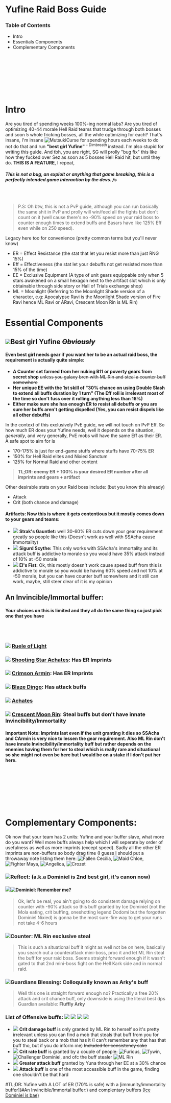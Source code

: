# Yufine Raid Boss Guide

### Table of Contents
- Intro
- Essentials Components
- Complementary Components

<br/><br/>
---
<br/><br/>

# Intro
Are you tired of spending weeks 100%-ing normal labs? Are you tired of optimizing 40-44 morale Hell Raid teams that trudge through both bosses and soon 5 whole fricking bosses, all the while optimizing for each? That's insane, I'm insane ![MutsukiCurse](https://cdn.discordapp.com/attachments/559988477991583747/627001616943546368/MutsukiYou.png) for spending hours each weeks to do not do that and run **"best girl Yufine"** <sup> - Dimbreath </sup> instead. I'm also stupid for writing this guide. And tbh, you are right, SG will prolly "bug fix" this like how they fucked over Sez as soon as 5 bosses Hell Raid hit, but until they do. **THIS IS A FEATURE**, I repeat, 
#### **_This is not a bug, an exploit or anything that game breaking, this is a perfectly intended game interaction by the devs. /s_** 

<br/><br/>

> P.S: Oh btw, this is not a PvP guide, although you can run basically the same shit in PvP and prolly will win/feed all the fights but don't count on it (well cause there's no -90% speed on your raid boss to counter enough times to extend buffs and Basars have like 125% Eff even while on 250 speed). 

Legacy here too for convenience (pretty common terms but you'll never know)
- ER = Effect Resistance (the stat that let you resist more than just RNG 15%)
- Eff = Effectiveness (the stat let your debuffs not get resisted more than 15% of the time)
- EE = Exclusive Equipment (A type of unit gears equippable only when 5 stars awakened on a small hexagon next to the artifact slot which is only obtainable through side story or Hall of Trials exchange shop)
- ML = Moonlight (Referring to the Moonlight Shade version of a character, e.g: Apocalypse Ravi is the Moonlight Shade version of Fire Ravi hence ML Ravi or ARavi, Crescent Moon Rin is ML Rin)

# Essential Components

## ![](https://assets.epicsevendb.com/hero/yufine/small.png)**Best girl Yufine** ~~_Obviously_~~

#### Even best girl needs gear if you want her to be an actual raid boss, the requirement is actually quite simple:
 - **A Counter set farmed from her nuking B11 or poverty gears from secret shop** ~~unless you galaxy bren with ML Rin and steal a counter buff somewhere~~
 - **Her unique EE with the 1st skill of "30% chance on using Double Slash to extend all buffs duration by 1 turn" (The Eff roll is irrelevant most of the time so don't fuss over it rolling anything less than 16%)**
 - **Either make sure she has enough ER to resist all debuffs or you are sure her buffs aren't getting dispelled (Yes, you can resist dispels like all other debuffs)**

In the context of this exclusively PvE guide, we will not touch on PvP Eff. So how much ER does your Yufine needs, well it depends on the situation, _generally_, and very generally, PvE mobs will have the same Eff as their ER. A safe spot to aim for is 
- 170-175% is just for end-game stuffs where stuffs have 70-75% ER
- 150% for Hell Raid elites and Nixied Sanctum
- 125% for Normal Raid and other content
> **TL;DR: enemy ER + 100% is your desired ER number after all imprints and gears + artifact**

Other desirable stats on your Raid boss include: (but you know this already)
- Attack
- Crit (both chance and damage)

#### Artifacts: Now this is where it gets contentious but it mostly comes down to your gears and teams:
- ![](https://assets.epicsevendb.com/artifact/strak-gauntlet/icon.png) **Strak's Gauntlet:** well 30-60% ER cuts down your gear requirement greatly so people like this (Doesn't work as well with SSAcha cause Immortality)
- ![](https://assets.epicsevendb.com/artifact/sigurd-scythe/icon.png) **Sigurd Scythe:** This only works with SSAcha's immortality and its attack buff is addictive to morale so you would have 35% attack instead of 10% at -50 morale
- ![](https://assets.epicsevendb.com/artifact/els-fist/icon.png) **El's Fist:** Ok, this mostly doesn't work cause speed buff from this is addictive to morale so you would be having 60% speed and not 10% at -50 morale, but you can have counter buff somewhere and it still can work, maybe, still steer clear of it is my opinion

## **An Invincible/Immortal buffer:** 
#### Your choices on this is limited and they all do the same thing so just pick one that you have

<br/><br/>

### ![](https://assets.epicsevendb.com/hero/ruele-of-light/small.png) **[Ruele of Light](https://epicsevendb.com/hero/ruele-of-light)**
### ![](https://assets.epicsevendb.com/hero/shooting-star-achates/small.png) **[Shooting Star Achates](https://epicsevendb.com/hero/shooting-star-achates): Has ER Imprints**
### ![](https://assets.epicsevendb.com/hero/crimson-armin/small.png) **[Crimson Armin](https://epicsevendb.com/hero/crimson-armin): Has ER Imprints**
### ![](https://assets.epicsevendb.com/hero/blaze-dingo/small.png) **[Blaze Dingo](https://epicsevendb.com/hero/blaze-dingo): Has attack buffs**
### ![](https://assets.epicsevendb.com/hero/achates/small.png) **[Achates](https://epicsevendb.com/hero/achates)**
### ![](https://assets.epicsevendb.com/hero/crescent-moon-rin/small.png) **[Crescent Moon Rin](https://epicsevendb.com/hero/crescent-moon-rin): Steal buffs but don't have innate Invincibility/Immortality**
#### **Important Note**: Imprints last even if the unit granting it dies so SSAcha and CArmin is very nice to lessen the gear requirement. Also ML Rin don't have innate Invincibility/Immortality buff but rather depends on the enemies having them for her to steal which is really rare and situational so she might not even be here but I would be on a stake if I don't put her here.

<br/><br/>
---
<br/><br/>

# Complementary Components:
Ok now that your team has 2 units: Yufine and your buffer slave, what more do you want? Well more buffs always help which I will seperate by order of usefulness as well as more imprints (except speed). Sadly all the other ER imprints are non-buffers so body drag time (I guess I should put a throwaway note listing them here: ![Fallen Cecilia](https://epicsevendb.com/hero/fallen-cecilia), ![Maid Chloe](https://epicsevendb.com/hero/maid-chloe), ![Fighter Maya](https://epicsevendb.com/hero/fighter-maya), ![Angelica](https://epicsevendb.com/hero/angelica), ![Crozet](https://epicsevendb.com/hero/crozet)
### ![](https://assets.epicsevendb.com/buff/stic_reflect.png)Reflect: (a.k.a Dominiel is 2nd best girl, it's canon now)
#### ![](https://assets.epicsevendb.com/hero/dominiel/small.png)![Dominiel](https://epicsevendb.com/hero/dominiel): Remember me?
> Ok, let's be real, you ain't going to do consistent damage relying on counter with -90% attack so this buff granted by Ice Dominiel (not the Mola eating, crit buffing, oneshotting legend Dodomi but the forgotten Dominiel Nixied) is gonna be the most sure-fire way to get your runs not take 4-6 hours
### ![](https://assets.epicsevendb.com/buff/stic_counter.png)Counter: ML Rin exclusive steal
> This is such a situational buff it might as well not be on here, basically you search out a counterattack mini-boss, proc it and let ML Rin steal the buff for your raid boss. Seems straight forward enough if it wasn't gated to that 2nd mini-boss fight on the Hell Kark side and in normal raid.
### ![](https://epic7x.com/wp-content/uploads/2019/03/guardians-blessing.png)Guardians Blessing: Colloquially known as Arky's buff
> Well this one is straight forward enough no? Practically a free 20% attack and crit chance buff, only downside is using the literal best dps Guardian available: **Fluffly Arky**
### List of Offensive buffs: ![](https://assets.epicsevendb.com/buff/stic_cridmg_up.png) ![](https://assets.epicsevendb.com/buff/stic_cri_up.png) ![](https://assets.epicsevendb.com/buff/stic_att_up.png) ![](https://assets.epicsevendb.com/buff/stic_att_up2.png)
- ![](https://assets.epicsevendb.com/buff/stic_cridmg_up.png) **Crit damage buff** is only granted by ML Rin to herself so it's pretty irrelevant unless you can find a mob that steals that buff from you for you to steal back or a mob that has it (I can't remember any that has that buff tho, but if you do inform me) ~~Included for consistency sake~~
- ![](https://assets.epicsevendb.com/buff/stic_cri_up.png) **Crit rate buff** is granted by a couple of people: ![Furious](https://epicsevendb.com/hero/furious), ![Tywin](https://epicsevendb.com/hero/tywin), ![Challenger Dominiel](https://epicsevendb.com/hero/challenger-dominiel), and ofc the buff stealer ![ML Rin](https://epicsevendb.com/hero/crescent-moon-rin) 
- ![](https://assets.epicsevendb.com/buff/stic_att_up2.png) **Greater attack buff** granted by Yuna through her EE at a 30% chance
- ![](https://assets.epicsevendb.com/buff/stic_att_up.png) **Attack buff** is one of the most accessible buff in the game, finding one shouldn't be that hard

#TL;DR: Yufine with A LOT of ER (170% is safe) with a [immunity/immortality buffer](#An Invincible/Immortal buffer:) and complentary buffers [(Ice Dominiel is bae)](#Reflect:)
